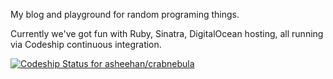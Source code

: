 My blog and playground for random programing things.

Currently we've got fun with Ruby, Sinatra, DigitalOcean hosting, all running via Codeship continuous integration.

[ ![Codeship Status for asheehan/crabnebula](https://codeship.io/projects/23105710-407a-0132-f221-521d2d76f3e1/status)](https://codeship.io/projects/43888)